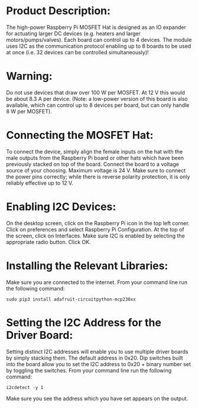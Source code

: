 # Product Description:
The high-power Raspberry Pi MOSFET Hat is designed as an IO expander for actuating larger DC devices (e.g. heaters and larger motors/pumps/valves). Each board can control up to 4 devices. The module uses I2C as the communication protocol enabling up to 8 boards to be used at once (i.e. 32 devices can be controlled simultaneously)!

# Warning:
Do not use devices that draw over 100 W per MOSFET. At 12 V this would be about 8.3 A per device. (Note: a low-power version of this board is also available, which can control up to 8 devices per board, but can only handle 8 W per MOSFET).

# Connecting the MOSFET Hat:
To connect the device, simply align the female inputs on the hat with the male outputs from the Raspberry Pi board or other hats which have been previously stacked on top of the board. Connect the board to a voltage source of your choosing. Maximum voltage is 24 V. Make sure to connect the power pins correctly; while there is reverse polarity protection, it is only reliably effective up to 12 V.

# Enabling I2C Devices:
On the desktop screen, click on the Raspberry Pi icon in the top left corner. Click on preferences and select Raspberry Pi Configuration. At the top of the screen, click on Interfaces. Make sure I2C is enabled by selecting the appropriate radio button. Click OK.

# Installing the Relevant Libraries:
Make sure you are connected to the internet. From your command line run the following command:
	
	sudo pip3 install adafruit-circuitpython-mcp230xx

# Setting the I2C Address for the Driver Board:
Setting distinct I2C addresses will enable you to use multiple driver boards by simply stacking them. The default address in 0x20. Dip switches built into the board allow you to set the I2C address to 0x20 + binary number set by toggling the switches. From your command line run the following command:
	
	i2cdetect -y 1
	
Make sure you see the address which you have set appears on the output.
